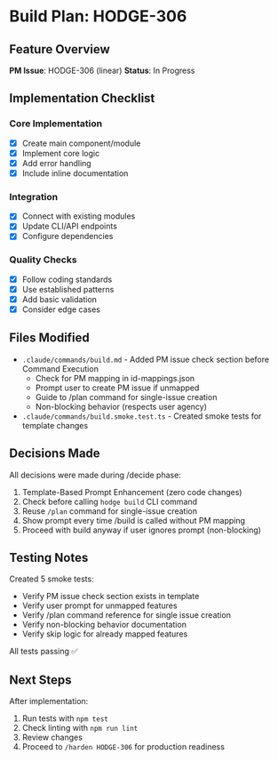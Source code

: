 # Build Plan: HODGE-306

## Feature Overview
**PM Issue**: HODGE-306 (linear)
**Status**: In Progress

## Implementation Checklist

### Core Implementation
- [x] Create main component/module
- [x] Implement core logic
- [x] Add error handling
- [x] Include inline documentation

### Integration
- [x] Connect with existing modules
- [x] Update CLI/API endpoints
- [x] Configure dependencies

### Quality Checks
- [x] Follow coding standards
- [x] Use established patterns
- [x] Add basic validation
- [x] Consider edge cases

## Files Modified
- `.claude/commands/build.md` - Added PM issue check section before Command Execution
  - Check for PM mapping in id-mappings.json
  - Prompt user to create PM issue if unmapped
  - Guide to /plan command for single-issue creation
  - Non-blocking behavior (respects user agency)
- `.claude/commands/build.smoke.test.ts` - Created smoke tests for template changes

## Decisions Made
All decisions were made during /decide phase:
1. Template-Based Prompt Enhancement (zero code changes)
2. Check before calling `hodge build` CLI command
3. Reuse `/plan` command for single-issue creation
4. Show prompt every time /build is called without PM mapping
5. Proceed with build anyway if user ignores prompt (non-blocking)

## Testing Notes
Created 5 smoke tests:
- Verify PM issue check section exists in template
- Verify user prompt for unmapped features
- Verify /plan command reference for single issue creation
- Verify non-blocking behavior documentation
- Verify skip logic for already mapped features

All tests passing ✅

## Next Steps
After implementation:
1. Run tests with `npm test`
2. Check linting with `npm run lint`
3. Review changes
4. Proceed to `/harden HODGE-306` for production readiness
